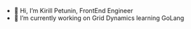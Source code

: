 - 👋 Hi, I’m Kirill Petunin, FrontEnd Engineer
- 🌱 I’m currently working on Grid Dynamics learning GoLang

<!---
holakirr/holakirr is a ✨ special ✨ repository because its `README.md` (this file) appears on your GitHub profile.
You can click the Preview link to take a look at your changes.
--->
